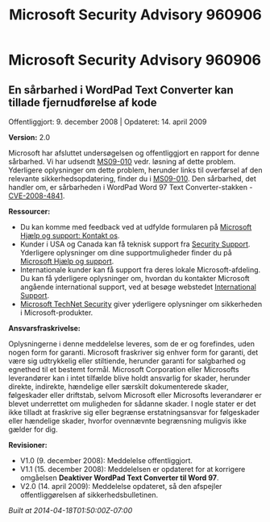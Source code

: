﻿---
title: Microsoft Security Advisory 960906
TOCTitle: "960906"
ms:assetid: "960906"
ms:mtpsurl: https://technet.microsoft.com/da-DK/library/960906(v=Security.10)
ms:contentKeyID: 61223903
ms.date: 04/18/2014
mtps_version: v=Security.10
ms.translationtype: HT
---

# Microsoft Security Advisory 960906

## En sårbarhed i WordPad Text Converter kan tillade fjernudførelse af kode

Offentliggjort: 9. december 2008 | Opdateret: 14. april 2009

**Version:** 2.0

Microsoft har afsluttet undersøgelsen og offentliggjort en rapport for denne sårbarhed. Vi har udsendt [MS09-010](http://go.microsoft.com/fwlink/?linkid=139849) vedr. løsning af dette problem. Yderligere oplysninger om dette problem, herunder links til overførsel af den relevante sikkerhedsopdatering, finder du i [MS09-010](http://go.microsoft.com/fwlink/?linkid=139849). Den sårbarhed, det handler om, er sårbarheden i WordPad Word 97 Text Converter-stakken - [CVE-2008-4841](http://www.cve.mitre.org/cgi-bin/cvename.cgi?name=cve-2008-4841).

**Ressourcer:**

  - Du kan komme med feedback ved at udfylde formularen på [Microsoft Hjælp og support: Kontakt os](https://support.microsoft.com/common/survey.aspx?scid=sw;en;1257&amp;showpage=1&amp;ws=technet&amp;sd=tech).
  - Kunder i USA og Canada kan få teknisk support fra [Security Support](http://go.microsoft.com/fwlink/?linkid=21131). Yderligere oplysninger om dine supportmuligheder finder du på [Microsoft Hjælp og support](http://support.microsoft.com/).
  - Internationale kunder kan få support fra deres lokale Microsoft-afdeling. Du kan få yderligere oplysninger om, hvordan du kontakter Microsoft angående international support, ved at besøge webstedet [International Support](http://go.microsoft.com/fwlink/?linkid=21155).
  - [Microsoft TechNet Security](http://go.microsoft.com/fwlink/?linkid=21132) giver yderligere oplysninger om sikkerheden i Microsoft-produkter.

**Ansvarsfraskrivelse:**

Oplysningerne i denne meddelelse leveres, som de er og forefindes, uden nogen form for garanti. Microsoft fraskriver sig enhver form for garanti, det være sig udtrykkelig eller stiltiende, herunder garanti for salgbarhed og egnethed til et bestemt formål. Microsoft Corporation eller Microsofts leverandører kan i intet tilfælde blive holdt ansvarlig for skader, herunder direkte, indirekte, hændelige eller særskilt dokumenterede skader, følgeskader eller driftstab, selvom Microsoft eller Microsofts leverandører er blevet underrettet om muligheden for sådanne skader. I nogle stater er det ikke tilladt at fraskrive sig eller begrænse erstatningsansvar for følgeskader eller hændelige skader, hvorfor ovennævnte begrænsning muligvis ikke gælder for dig.

**Revisioner:**

  - V1.0 (9. december 2008): Meddelelse offentliggjort.
  - V1.1 (15. december 2008): Meddelelsen er opdateret for at korrigere omgåelsen **Deaktiver WordPad Text Converter til Word 97**.
  - V2.0 (14. april 2009): Meddelelse opdateret, så den afspejler offentliggørelsen af sikkerhedsbulletinen.

*Built at 2014-04-18T01:50:00Z-07:00*

